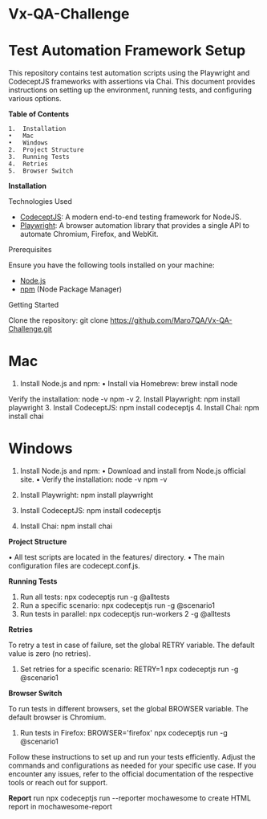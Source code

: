 # Vx-QA-Challenge

# Test Automation Framework Setup

This repository contains test automation scripts using the Playwright and CodeceptJS frameworks with assertions via Chai. This document provides instructions on setting up the environment, running tests, and configuring various options.

**Table of Contents**

	1.	Installation
	•	Mac
	•	Windows
	2.	Project Structure
	3.	Running Tests
	4.	Retries
	5.	Browser Switch

**Installation**

Technologies Used

- [CodeceptJS](https://codecept.io/): A modern end-to-end testing framework for NodeJS.
- [Playwright](https://playwright.dev/): A browser automation library that provides a single API to automate Chromium, Firefox, and WebKit.

Prerequisites

Ensure you have the following tools installed on your machine:

- [Node.js](https://nodejs.org/)
- [npm](https://www.npmjs.com/) (Node Package Manager)

Getting Started

Clone the repository: git clone https://github.com/Maro7QA/Vx-QA-Challenge.git

# Mac

1.  Install Node.js and npm:
•	Install via Homebrew:
        brew install node

Verify the installation:
        node -v
        npm -v
2.	Install Playwright:
        npm install playwright
3.	Install CodeceptJS:
        npm install codeceptjs
4.	Install Chai:
        npm install chai

# Windows

1.	Install Node.js and npm:
	•	Download and install from Node.js official site.
	•	Verify the installation:
        node -v
        npm -v

2.	Install Playwright:
        npm install playwright

3.	Install CodeceptJS:
        npm install codeceptjs

4.	Install Chai:
        npm install chai


**Project Structure**

•	All test scripts are located in the features/ directory.
•	The main configuration files are codecept.conf.js.

**Running Tests**

1.	Run all tests:
    npx codeceptjs run -g @alltests
2.	Run a specific scenario:
    npx codeceptjs run -g @scenario1
3. Run tests in parallel:
    npx codeceptjs run-workers 2 -g @alltests

**Retries**

To retry a test in case of failure, set the global RETRY variable. The default value is zero (no retries).

1.	Set retries for a specific scenario:
    RETRY=1 npx codeceptjs run -g @scenario1

**Browser Switch**

To run tests in different browsers, set the global BROWSER variable. The default browser is Chromium.

1.	Run tests in Firefox:
    BROWSER='firefox' npx codeceptjs run -g @scenario1

Follow these instructions to set up and run your tests efficiently. Adjust the commands and configurations as needed for your specific use case. If you encounter any issues, refer to the official documentation of the respective tools or reach out for support.

**Report**
run npx codeceptjs run --reporter mochawesome  to create HTML report in mochawesome-report